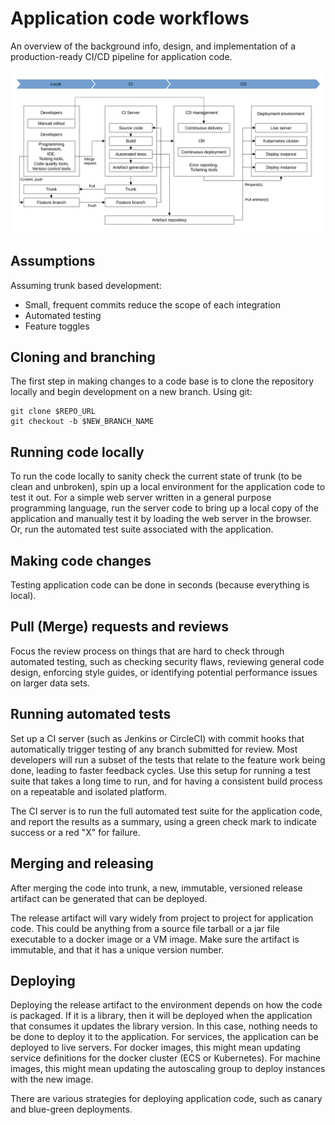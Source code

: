 # Application code workflows

An overview of the background info, design, and implementation of a production-ready CI/CD pipeline for application 
code.

![Simplified application pipeline](../../_static/img/application-pipeline.png)

## Assumptions

Assuming trunk based development:

*   Small, frequent commits reduce the scope of each integration
*   Automated testing
*   Feature toggles

## Cloning and branching

The first step in making changes to a code base is to clone the repository locally and begin development on a new 
branch. Using git:

    git clone $REPO_URL
    git checkout -b $NEW_BRANCH_NAME

## Running code locally

To run the code locally to sanity check the current state of trunk (to be clean and unbroken), spin up a local 
environment for the application code to test it out. For a simple web server written in a general purpose programming 
language, run the server code to bring up a local copy of the application and manually test it by loading the web 
server in the browser. Or, run the automated test suite associated with the application.

## Making code changes

Testing application code can be done in seconds (because everything is local).

## Pull (Merge) requests and reviews

Focus the review process on things that are hard to check through automated testing, such as checking security flaws, 
reviewing general code design, enforcing style guides, or identifying potential performance issues on larger data sets.

## Running automated tests
                                                                                                                        
Set up a CI server (such as Jenkins or CircleCI) with commit hooks that automatically trigger testing of any branch 
submitted for review. Most developers will run a subset of the tests that relate to the feature work being done, leading 
to faster feedback cycles. Use this setup for running a test suite that takes a long time to run, and for having a 
consistent build process on a repeatable and isolated platform.

The CI server is to run the full automated test suite for the application code, and report the results as a summary, 
using a green check mark to indicate success or a red "X" for failure.

## Merging and releasing

After merging the code into trunk, a new, immutable, versioned release artifact can be generated that can be deployed.

The release artifact will vary widely from project to project for application code. This could be anything from a 
source file tarball or a jar file executable to a docker image or a VM image. Make sure the artifact is immutable, and 
that it has a unique version number.

## Deploying

Deploying the release artifact to the environment depends on how the code is packaged. If it is a library, then it will 
be deployed when the application that consumes it updates the library version. In this case, nothing needs to be done 
to deploy it to the application. For services, the application can be deployed to live servers. For docker images, this 
might mean updating service definitions for the docker cluster (ECS or Kubernetes). For machine images, this might mean 
updating the autoscaling group to deploy instances with the new image. 

There are various strategies for deploying application code, such as canary and blue-green deployments. 

